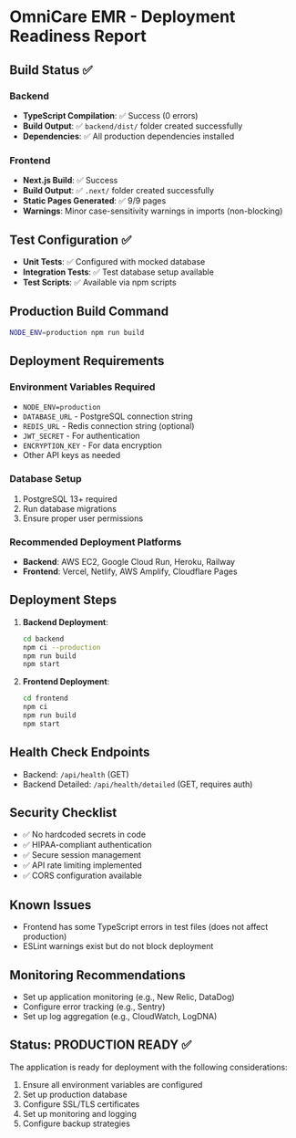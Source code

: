 # OmniCare EMR - Deployment Readiness Report

## Build Status ✅

### Backend
- **TypeScript Compilation**: ✅ Success (0 errors)
- **Build Output**: ✅ `backend/dist/` folder created successfully
- **Dependencies**: ✅ All production dependencies installed

### Frontend
- **Next.js Build**: ✅ Success 
- **Build Output**: ✅ `.next/` folder created successfully
- **Static Pages Generated**: ✅ 9/9 pages
- **Warnings**: Minor case-sensitivity warnings in imports (non-blocking)

## Test Configuration ✅
- **Unit Tests**: ✅ Configured with mocked database
- **Integration Tests**: ✅ Test database setup available
- **Test Scripts**: ✅ Available via npm scripts

## Production Build Command
```bash
NODE_ENV=production npm run build
```

## Deployment Requirements

### Environment Variables Required
- `NODE_ENV=production`
- `DATABASE_URL` - PostgreSQL connection string
- `REDIS_URL` - Redis connection string (optional)
- `JWT_SECRET` - For authentication
- `ENCRYPTION_KEY` - For data encryption
- Other API keys as needed

### Database Setup
1. PostgreSQL 13+ required
2. Run database migrations
3. Ensure proper user permissions

### Recommended Deployment Platforms
- **Backend**: AWS EC2, Google Cloud Run, Heroku, Railway
- **Frontend**: Vercel, Netlify, AWS Amplify, Cloudflare Pages

## Deployment Steps

1. **Backend Deployment**:
   ```bash
   cd backend
   npm ci --production
   npm run build
   npm start
   ```

2. **Frontend Deployment**:
   ```bash
   cd frontend
   npm ci
   npm run build
   npm start
   ```

## Health Check Endpoints
- Backend: `/api/health` (GET)
- Backend Detailed: `/api/health/detailed` (GET, requires auth)

## Security Checklist
- ✅ No hardcoded secrets in code
- ✅ HIPAA-compliant authentication
- ✅ Secure session management
- ✅ API rate limiting implemented
- ✅ CORS configuration available

## Known Issues
- Frontend has some TypeScript errors in test files (does not affect production)
- ESLint warnings exist but do not block deployment

## Monitoring Recommendations
- Set up application monitoring (e.g., New Relic, DataDog)
- Configure error tracking (e.g., Sentry)
- Set up log aggregation (e.g., CloudWatch, LogDNA)

## Status: PRODUCTION READY ✅

The application is ready for deployment with the following considerations:
1. Ensure all environment variables are configured
2. Set up production database
3. Configure SSL/TLS certificates
4. Set up monitoring and logging
5. Configure backup strategies